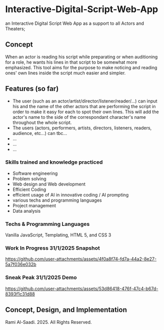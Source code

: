 # Interactive-Digital-Script-Web-App
an Interactive Digital Script Web App as a support to all Actors and Theaters; 

## Concept
When an actor is reading his script while preparating or when auditioning for a role, he wants his lines in that script to be somewhat more emphasized.
This tool aims for the purpose to make noticing and reading ones' own lines inside the script much easier and simpler.

## Features (so far)
- The user (such as an actor/artist/director/listener/reader/...) can input his and the name of the other actors that are performing the script in order to make 
it easy for each to spot their own lines. This will add the actor's name to the side of the correspondant character's name throughout the whole script.
- The users (actors, performers, artists, directors, listeners, readers, audience, etc...) can tbc...
- ...
- ...
- ...

### Skills trained and knowledge practiced

- Software engineering
- Problem solving
- Web design and Web development
- Efficient Coding
- efficient usage of AI in innovative coding / AI prompting
- various techs and programming languages
- Project management
- Data analysis
 
### Techs & Programming Languages
Vanilla JavaScript, Templating, HTML 5, and CSS 3

### Work In Progress 31/1/2025 Snapshot

https://github.com/user-attachments/assets/4f0a8f74-fd7a-44a2-8e27-5a7f036e032b




### Sneak Peak 31/1/2025 Demo

https://github.com/user-attachments/assets/53d86418-476f-47c4-b67d-8393f1c31d88



## Concept, Design, and Implementation
Rami Al-Saadi. 2025. All Rights Reserved.
